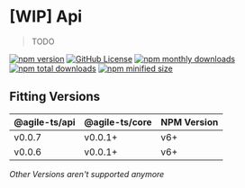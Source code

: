 # [WIP] Api

> TODO

<a href="https://npm.im/@agile-ts/api">
  <img src="https://img.shields.io/npm/v/@agile-ts/api.svg" alt="npm version"></a>
 <a href="https://github.com/agile-ts/agile">
  <img src="https://img.shields.io/github/license/agile-ts/agile.svg" alt="GitHub License"></a>
<a href="https://npm.im/@agile-ts/api">
  <img src="https://img.shields.io/npm/dm/@agile-ts/api.svg" alt="npm monthly downloads"></a>
<a href="https://npm.im/@agile-ts/api">
  <img src="https://img.shields.io/npm/dt/@agile-ts/api.svg" alt="npm total downloads"></a>
<a href="https://npm.im/@agile-ts/api">
  <img src="https://img.shields.io/bundlephobia/min/@agile-ts/api.svg" alt="npm minified size"></a>
  
  ## Fitting Versions
  | @agile-ts/api   | @agile-ts/core          | NPM Version              | 
  | --------------- | ----------------------- | ------------------------ | 
  | v0.0.7          | v0.0.1+                 | v6+                      | 
  | v0.0.6          | v0.0.1+                 | v6+                      | 
  _Other Versions aren't supported anymore_
